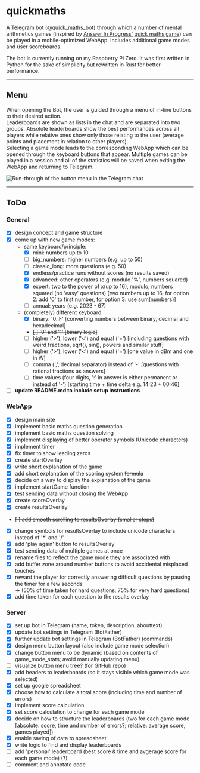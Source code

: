 # quickmaths

A Telegram bot ([@quick_maths_bot](https://t.me/quick_maths_bot "Telegram")) through which a number of mental arithmetics games (inspired by [Answer In Progress'](https://www.youtube.com/@answerinprogress "AIP on YouTube") [quick maths game](https://www.youtube.com/watch?v=xvOkXXprG2g "why do people hate math")) can be played in a mobile-optimized WebApp.
Includes additional game modes and user scoreboards.  

The bot is currently running on my Raspberry Pi Zero.
It was first written in Python for the sake of simplicity but rewritten in Rust for better performance.

---

## Menu

When opening the Bot, the user is guided through a menu of in-line buttons to their desired action.  
Leaderboards are shown as lists in the chat and are separated into two groups.
Absolute leaderboards show the best performances across all players while relative ones show only those relating to the user (average points and placement in relation to other players).  
Selecting a game mode leads to the corresponding WebApp which can be opened through the keyboard buttons that appear.
Multiple games can be played in a session and all of the statistics will be saved when exiting the WebApp and returning to Telegram.

![Run-through of the button menu in the Telegram chat](.resources/menu.gif)

---

## ToDo

### General

* [x] design concept and game structure
* [x] come up with new game modes:
  * same keyboard/principle:
    * [x] mini: numbers up to 10
    * [ ] big_numbers: higher numbers (e.g. up to 50)
    * [ ] classic_long: more questions (e.g. 50)
    * [x] endless/practice runs without scores (no results saved)
    * [x] advanced: other operators (e.g. modulo '%', numbers squared)
    * [x] expert: two to the power of x(up to 16), modulo, numbers squared (no 'easy' questions) [two numbers up to 16, for option 2: add '0' to first number, for option 3: use sum(numbers)]
    * [ ] annual: years (e.g. 2023 - 67)
  * (completely) different keyboard:
    * [x] binary: '0..F' [converting numbers between binary, decimal and hexadecimal]
    * ~~[ ] '0' and '1' [binary logic]~~
    * [ ] higher ('>'), lower ('<') and equal ('=') [including questions with weird fractions, sqrt(), sin(), powers and similar stuff]
    * [ ] higher ('>'), lower ('<') and equal ('=') [one value in dBm and one in W]
    * [ ] comma (',', decimal separator) instead of '-' [questions with rational fractions as answers]
    * [ ] time values (four digits, ':' in answer is either permanent or instead of '-') [starting time + time delta e.g. 14:23 + 00:46]
* [ ] **update README.md to include setup instructions**

### WebApp

* [x] design main site
* [x] implement basic maths question generation
* [x] implement basic maths question solving
* [x] implement displaying of better operator symbols (Unicode characters)
* [x] implement timer
* [x] fix timer to show leading zeros
* [x] create startOverlay
* [x] write short explanation of the game
* [x] add short explanation of the scoring system ~~formula~~
* [x] decide on a way to display the explanation of the game
* [x] implement startGame function
* [x] test sending data without closing the WebApp
* [x] create scoreOverlay
* [x] create resultsOverlay
* ~~[ ] add smooth scrolling to resultsOverlay (smaller steps)~~
* [x] change symbols for resultsOverlay to include unicode characters instead of '*' and '/'
* [x] add 'play again' button to resultsOverlay
* [x] test sending data of multiple games at once
* [x] rename files to reflect the game mode they are associated with
* [x] add buffer zone around number buttons to avoid accidental misplaced touches
* [x] reward the player for correctly answering difficult questions by pausing the timer for a few seconds  
  -> (50% of time taken for hard questions; 75% for very hard questions)
* [x] add time taken for each question to the results overlay

### Server

* [x] set up bot in Telegram (name, token, description, abouttext)
* [x] update bot settings in Telegram (BotFather)
* [x] further update bot settings in Telegram (BotFather) (commands)
* [x] design menu button layout (also include game mode selection)
* [x] change button menu to be dynamic (based on contents of game_mode_stats; avoid manually updating menu)
* [ ] visualize button menu tree? (for GitHub repo)
* [x] add headers to leaderboards (so it stays visible which game mode was selected)
* [x] set up google spreadsheet
* [x] choose how to calculate a total score (including time and number of errors)
* [x] implement score calculation
* [x] set score calculation to change for each game mode
* [x] decide on how to structure the leaderboards (two for each game mode [absolute: score, time and number of errors?; relative: average score, games played])
* [x] enable saving of data to spreadsheet
* [x] write logic to find and display leaderboards
* [ ] add 'personal' leaderboard (best score & time and avgerage score for each game mode) (?)
* [ ] comment and annotate code
